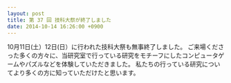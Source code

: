```yaml
---
layout: post
title: 第 37 回 技科大祭が終了しました
date: 2014-10-14 16:26:00 +0900
---
```


10月11日(土）12日(日）に行われた技科大祭も無事終了しました。
ご来場くださった多くの方々に、当研究室で行っている研究をモチーフにしたコンピュータゲームやパズルなどを体験していただきました。
私たちの行っている研究についてより多くの方に知っていただけたと思います。